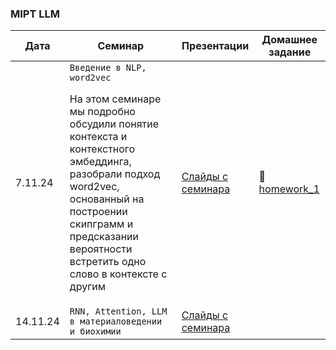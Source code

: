 ### MIPT LLM

| Дата     |    Семинар                                          | Презентации      | Домашнее задание |
| ---------|-----------------------------------------------------| -----------------|------------------|
| 7.11.24  |`Введение в NLP, word2vec`<p>На этом семинаре мы подробно обсудили понятие контекста и контекстного эмбеддинга, разобрали подход word2vec, основанный на построении скипграмм и предсказании вероятности встретить одно слово в контексте с другим | [Слайды с семинара](https://github.com/YanaPropad/MIPT_LLM/blob/main/Введение%20в%20NLP%2C%20LLM%20%20в%20материаловедении%20и%20химии.pdf)|&#128193;[homework_1](https://github.com/YanaPropad/MIPT_LLM/tree/main/homework_1)|
| 14.11.24 |`RNN, Attention, LLM в материаловедении и биохимии` | [Слайды с семинара](https://github.com/YanaPropad/MIPT_LLM/blob/main/Введение%20в%20NLP%2C%20LLM%20%20в%20материаловедении%20и%20химии.pdf)     |                  |
